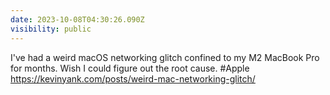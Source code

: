 ```yaml
---
date: 2023-10-08T04:30:26.090Z
visibility: public
---
```


I've had a weird macOS networking glitch confined to my M2 MacBook Pro for months. Wish I could figure out the root cause. #Apple https://kevinyank.com/posts/weird-mac-networking-glitch/
